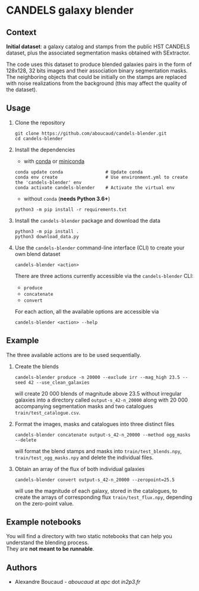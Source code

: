 CANDELS galaxy blender
======================


Context
-------

**Initial dataset**: a galaxy catalog and stamps from the public HST CANDELS dataset, plus the associated segmentation masks obtained with SExtractor.  

The code uses this dataset to produce blended galaxies pairs in the form of 128x128, 32 bits images and their association binary segmentation masks.  
The neighboring objects that could be initially on the stamps are replaced with noise realizations from the background (this may affect the quality of the dataset).  

Usage
-----

1. Clone the repository
   ```
   git clone https://github.com/aboucaud/candels-blender.git
   cd candels-blender
   ```

2. Install the dependencies
   - with [conda](https://www.anaconda.com/download/) or [miniconda](https://docs.conda.io/en/latest/miniconda.html)
   ```
   conda update conda                # Update conda
   conda env create                  # Use environment.yml to create the 'candels-blender' env
   conda activate candels-blender    # Activate the virtual env
   ```
   - without `conda` (**needs Python 3.6+**)
   ```
   python3 -m pip install -r requirements.txt
   ```

3. Install the `candels-blender` package and download the data
   ```
   python3 -m pip install .
   python3 download_data.py
   ```

4. Use the `candels-blender` command-line interface (CLI) to create your own blend dataset
   ```
   candels-blender <action>
   ```
   There are three actions currently accessible via the `candels-blender` CLI:
     - `produce`
     - `concatenate`
     - `convert`
   
   For each action, all the available options are accessible via
   ```
   candels-blender <action> --help
   ```

Example
-------

The three available actions are to be used sequentially.

1. Create the blends
   ```
   candels-blender produce -n 20000 --exclude irr --mag_high 23.5 --seed 42 --use_clean_galaxies
   ```
   will create 20 000 blends of magnitude above 23.5 without irregular galaxies into a directory called `output-s_42-n_20000` along with 20 000 accompanying segmentation masks and two catalogues `train/test_catalogue.csv`.

2. Format the images, masks and catalogues into three distinct files
   ```
   candels-blender concatenate output-s_42-n_20000 --method ogg_masks --delete
   ```
   will format the blend stamps and masks into `train/test_blends.npy`, `train/test_ogg_masks.npy` and delete the individual files.

3. Obtain an array of the flux of both individual galaxies
   ```
   candels-blender convert output-s_42-n_20000 --zeropoint=25.5
   ```
   will use the magnitude of each galaxy, stored in the catalogues, to create the arrays of corresponding flux `train/test_flux.npy`, depending on the zero-point value.


## Example notebooks

You will find a directory with two static notebooks that can help you understand the blending process.  
They are **not meant to be runnable**.


## Authors

- Alexandre Boucaud - _aboucaud_ at _apc_ dot _in2p3.fr_
